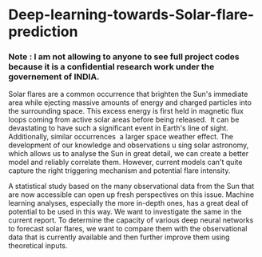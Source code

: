 # Deep-learning-towards-Solar-flare-prediction

### Note : I am not allowing to anyone to see full project codes because it is a confidential research work under the governement of INDIA.

Solar flares are a common occurrence that brighten the Sun's immediate area while ejecting massive amounts of energy and charged particles into the surrounding space. This excess energy is first held in magnetic flux loops coming from active solar areas before being released.  It can be devastating to have such a significant event in Earth's line of sight. Additionally, similar occurrences  a larger space weather effect. The development of our knowledge and observations u sing solar astronomy, which allows us to analyse the Sun in great detail, we can create a better  model and reliably correlate them. However, current models can't quite capture the
right triggering mechanism and potential flare intensity.

A statistical study based on the many observational data from the Sun that are now accessible can open up fresh perspectives on this issue. Machine learning analyses, especially the more in-depth ones, has a great deal of potential to be used in this way. We want to investigate the same in the current report. To determine the capacity of various deep neural networks to forecast solar flares, we want to compare them with the observational data that is currently available and then further improve them using theoretical inputs.

